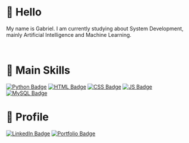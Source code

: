 # 👋 Hello
<p> My name is Gabriel. I am currently studying about System Development, mainly Artificial Intelligence and Machine Learning. </p>
<br>

# 🧠 Main Skills
[![Python Badge](https://img.shields.io/badge/Python-3776AB?style=for-the-badge&logo=python&logoColor=white)](#) 
[![HTML Badge](https://img.shields.io/badge/HTML5-E34F26?style=for-the-badge&logo=html5&logoColor=white)](#) 
[![CSS Badge](https://img.shields.io/badge/CSS3-1572B6?style=for-the-badge&logo=css3&logoColor=white)](#) 
[![JS Badge](https://img.shields.io/badge/JavaScript-F7DF1E?style=for-the-badge&logo=javascript&logoColor=black)](#)
[![MySQL Badge](https://img.shields.io/badge/-MySQL-4479A1?style=flat-square&logo=mysql&labelColor=4479A1&logoColor=FFF)](#)

# 👤 Profile
[![LinkedIn Badge](https://img.shields.io/badge/LinkedIn-0077B5?style=for-the-badge&logo=linkedin&logoColor=white)](linkedin.com/in/gabriel-azanha-balan-7b23b52b6/)
[![Portfolio Badge](https://img.shields.io/badge/Portfolio-1d803e?style=for-the-badge)](https://nalabportfolio.netlify.app)
